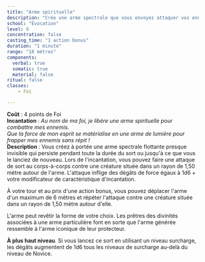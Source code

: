 ```yaml
---
title: "Arme spirituelle"
description: "Crée une arme spectrale que vous envoyez attaquer vos ennemis."
school: "Évocation"
level: 0
concentration: false
casting_time: "1 action bonus"
duration: "1 minute"
range: "18 mètres"
components:
  verbal: true
  somatic: true
  material: false
ritual: false
classes:
    - Foi

---
```

**Coût** : 4 points de Foi    
**Incantation** : *Au nom de ma foi, je libère une arme spirituelle pour combattre mes ennemis.*    
*Que la force de mon esprit se matérialise en une arme de lumière pour frapper mes ennemis sans répit !*   
**Description** : Vous créez à portée une arme spectrale flottante presque invisible qui persiste pendant toute la durée du sort ou jusqu'à ce que vous le lanciez de nouveau. Lors de l'incantation, vous pouvez faire une attaque de sort au corps-à-corps contre une créature située dans un rayon de 1,50 mètre autour de l'arme. L'attaque inflige des dégâts de force égaux à 1d6 + votre modificateur de caractéristique d'incantation.

À votre tour et au prix d'une action bonus, vous pouvez déplacer l'arme d'un maximum de 6 mètres et répéter l'attaque contre une créature située dans un rayon de 1,50 mètre autour d'elle.

L'arme peut revêtir la forme de votre choix. Les prêtres des divinités associées à une arme particulière font en sorte que l'arme générée ressemble à l'arme iconique de leur protecteur.

**À plus haut niveau**. Si vous lancez ce sort en utilisant un niveau surcharge, les dégâts augmentent de 1d6 tous les niveaux de surcharge au-delà du niveau de Novice.
